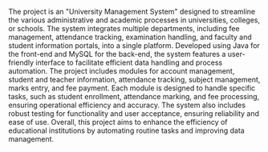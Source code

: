 The project is an "University Management System" designed to streamline the various administrative and academic processes in universities, colleges, or schools. The system integrates multiple departments, including fee management, attendance tracking, examination handling, and faculty and student information portals, into a single platform. Developed using Java for the front-end and MySQL for the back-end, the system features a user-friendly interface to facilitate efficient data handling and process automation. The project includes modules for account management, student and teacher information, attendance tracking, subject management, marks entry, and fee payment. Each module is designed to handle specific tasks, such as student enrollment, attendance marking, and fee processing, ensuring operational efficiency and accuracy. The system also includes robust testing for functionality and user acceptance, ensuring reliability and ease of use. Overall, this project aims to enhance the efficiency of educational institutions by automating routine tasks and improving data management.





